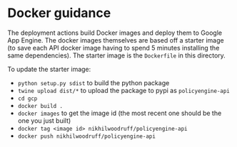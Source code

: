# Docker guidance

The deployment actions build Docker images and deploy them to Google App Engine. The docker images themselves are based off a starter image (to save each API docker image having to spend 5 minutes installing the same dependencies). The starter image is the `Dockerfile` in this directory.

To update the starter image:
* `python setup.py sdist` to build the python package
* `twine upload dist/*` to upload the package to pypi as `policyengine-api`
* `cd gcp`
* `docker build .`
* `docker images` to get the image id (the most recent one should be the one you just built)
* `docker tag <image id> nikhilwoodruff/policyengine-api`
* `docker push nikhilwoodruff/policyengine-api`
